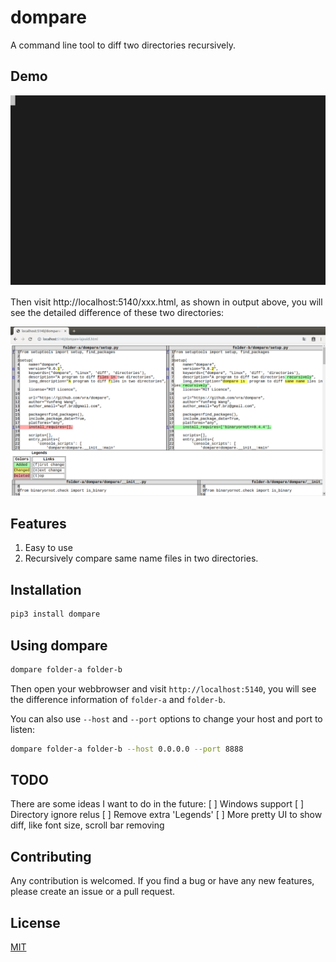 # dompare
A command line tool to diff two directories recursively.

## Demo
![Demo](images/dompare-demo.svg)

Then  visit http://localhost:5140/xxx.html, as shown in output above, you will see the detailed difference of these two directories:

![Diff Results](images/dompare-screenshot.png)


## Features
 1. Easy to use
 2. Recursively compare same name files in two directories.

## Installation
```bash
pip3 install dompare
```

## Using dompare
```bash
dompare folder-a folder-b
```
Then open your webbrowser and visit `http://localhost:5140`, you will see the difference information of `folder-a` and `folder-b`.

You can also use `--host` and `--port` options to change your host and port to listen:
```bash
dompare folder-a folder-b --host 0.0.0.0 --port 8888
```

## TODO
There are some ideas I want to do in the future:
[ ] Windows support
[ ] Directory ignore relus 
[ ] Remove extra 'Legends'
[ ] More pretty UI to show diff, like font size, scroll bar removing

## Contributing
Any contribution is welcomed. If you find a bug or have any new features, please create an issue or a pull request. 

## License
[MIT](LICENSE)
